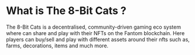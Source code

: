 # What is The 8-Bit Cats ?

The 8-Bit Cats is a decentralised, community-driven gaming eco system where can share and play with their NFTs on the Fantom blockchain.
Here players can buy/sell and play with different assets around their nfts such as, farms, decorations, items and much more.
